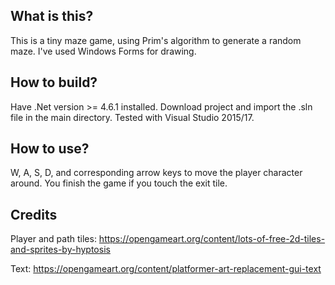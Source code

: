 ## What is this?
This is a tiny maze game, using Prim's algorithm to generate a random maze.
I've used Windows Forms for drawing.

## How to build?
Have .Net version >= 4.6.1 installed.
Download project and import the .sln file in the main directory.
Tested with Visual Studio 2015/17.

## How to use?
W, A, S, D, and corresponding arrow keys to move the player character around.
You finish the game if you touch the exit tile.

## Credits
Player and path tiles: https://opengameart.org/content/lots-of-free-2d-tiles-and-sprites-by-hyptosis

Text: https://opengameart.org/content/platformer-art-replacement-gui-text
